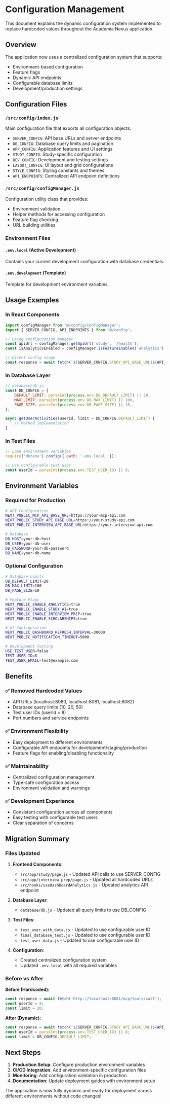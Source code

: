 # Configuration Management

This document explains the dynamic configuration system implemented to replace hardcoded values throughout the Academia Nexus application.

## Overview

The application now uses a centralized configuration system that supports:
- Environment-based configuration
- Feature flags
- Dynamic API endpoints
- Configurable database limits
- Development/production settings

## Configuration Files

### `/src/config/index.js`
Main configuration file that exports all configuration objects:
- `SERVER_CONFIG`: API base URLs and server endpoints
- `DB_CONFIG`: Database query limits and pagination
- `APP_CONFIG`: Application features and UI settings
- `STUDY_CONFIG`: Study-specific configuration
- `DEV_CONFIG`: Development and testing settings
- `LAYOUT_CONFIG`: UI layout and grid configurations
- `STYLE_CONFIG`: Styling constants and themes
- `API_ENDPOINTS`: Centralized API endpoint definitions

### `/src/config/configManager.js`
Configuration utility class that provides:
- Environment validation
- Helper methods for accessing configuration
- Feature flag checking
- URL building utilities

### Environment Files

#### `.env.local` (Active Development)
Contains your current development configuration with database credentials.

#### `.env.development` (Template)
Template for development environment variables.

## Usage Examples

### In React Components

```javascript
import configManager from '@/config/configManager';
import { SERVER_CONFIG, API_ENDPOINTS } from '@/config';

// Using configuration manager
const apiUrl = configManager.getApiUrl('study', '/health');
const isAnalyticsEnabled = configManager.isFeatureEnabled('analytics');

// Direct config usage
const response = await fetch(`${SERVER_CONFIG.STUDY_API_BASE_URL}${API_ENDPOINTS.STUDY_HEALTH}`);
```

### In Database Layer

```javascript
// database/db.js
const DB_CONFIG = {
    DEFAULT_LIMIT: parseInt(process.env.DB_DEFAULT_LIMIT) || 20,
    MAX_LIMIT: parseInt(process.env.DB_MAX_LIMIT) || 100,
    PAGE_SIZE: parseInt(process.env.DB_PAGE_SIZE) || 10,
};

async getUserActivities(userId, limit = DB_CONFIG.DEFAULT_LIMIT) {
    // Method implementation
}
```

### In Test Files

```javascript
// Load environment variables
require('dotenv').config({ path: '.env.local' });

// Use configurable test user
const userId = parseInt(process.env.TEST_USER_ID) || 8;
```

## Environment Variables

### Required for Production
```bash
# API Configuration
NEXT_PUBLIC_MCP_API_BASE_URL=https://your-mcp-api.com
NEXT_PUBLIC_STUDY_API_BASE_URL=https://your-study-api.com
NEXT_PUBLIC_INTERVIEW_API_BASE_URL=https://your-interview-api.com

# Database
DB_HOST=your-db-host
DB_USER=your-db-user
DB_PASSWORD=your-db-password
DB_NAME=your-db-name
```

### Optional Configuration
```bash
# Database Limits
DB_DEFAULT_LIMIT=20
DB_MAX_LIMIT=100
DB_PAGE_SIZE=10

# Feature Flags
NEXT_PUBLIC_ENABLE_ANALYTICS=true
NEXT_PUBLIC_ENABLE_STUDY_AI=true
NEXT_PUBLIC_ENABLE_INTERVIEW_PREP=true
NEXT_PUBLIC_ENABLE_SCHOLARSHIPS=true

# UI Configuration
NEXT_PUBLIC_DASHBOARD_REFRESH_INTERVAL=30000
NEXT_PUBLIC_NOTIFICATION_TIMEOUT=5000

# Development Testing
USE_TEST_USER=false
TEST_USER_ID=8
TEST_USER_EMAIL=test@example.com
```

## Benefits

### ✅ Removed Hardcoded Values
- API URLs (localhost:8080, localhost:8081, localhost:8082)
- Database query limits (10, 20, 50)
- Test user IDs (userId = 8)
- Port numbers and service endpoints

### ✅ Environment Flexibility
- Easy deployment to different environments
- Configurable API endpoints for development/staging/production
- Feature flags for enabling/disabling functionality

### ✅ Maintainability
- Centralized configuration management
- Type-safe configuration access
- Environment validation and warnings

### ✅ Development Experience
- Consistent configuration across all components
- Easy testing with configurable test users
- Clear separation of concerns

## Migration Summary

### Files Updated
1. **Frontend Components**:
   - `src/app/study/page.js` - Updated API calls to use SERVER_CONFIG
   - `src/app/interview-prep/page.js` - Updated all hardcoded URLs
   - `src/hooks/useDashboardAnalytics.js` - Updated analytics API endpoint

2. **Database Layer**:
   - `database/db.js` - Updated all query limits to use DB_CONFIG

3. **Test Files**:
   - `test_user_with_data.js` - Updated to use configurable user ID
   - `final_database_test.js` - Updated to use configurable user ID
   - `test_user_data.js` - Updated to use configurable user ID

4. **Configuration**:
   - Created centralized configuration system
   - Updated `.env.local` with all required variables

### Before vs After

**Before (Hardcoded):**
```javascript
const response = await fetch('http://localhost:8081/mcp/tools/call');
const userId = 8;
const limit = 20;
```

**After (Dynamic):**
```javascript
const response = await fetch(`${SERVER_CONFIG.STUDY_API_BASE_URL}${API_ENDPOINTS.STUDY_MCP_CALL}`);
const userId = parseInt(process.env.TEST_USER_ID) || 8;
const limit = DB_CONFIG.DEFAULT_LIMIT;
```

## Next Steps

1. **Production Setup**: Configure production environment variables
2. **CI/CD Integration**: Add environment-specific configuration files
3. **Monitoring**: Add configuration validation in production
4. **Documentation**: Update deployment guides with environment setup

The application is now fully dynamic and ready for deployment across different environments without code changes!
